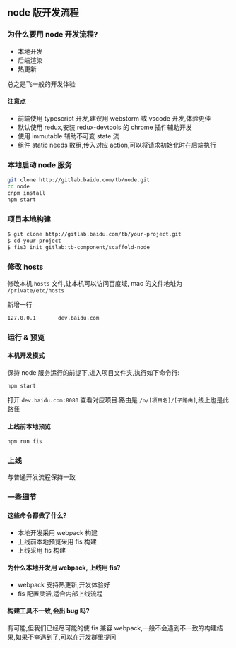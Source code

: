 ## node 版开发流程

### 为什么要用 node 开发流程?

- 本地开发
- 后端渲染
- 热更新

总之是飞一般的开发体验

#### 注意点

- 前端使用 typescript 开发,建议用 webstorm 或 vscode 开发,体验更佳
- 默认使用 redux,安装 redux-devtools 的 chrome 插件辅助开发
- 使用 immutable 辅助不可变 state 流
- 组件 static needs 数组,传入对应 action,可以将请求初始化时在后端执行

### 本地启动 node 服务

```bash
git clone http://gitlab.baidu.com/tb/node.git
cd node
cnpm install
npm start
```

### 项目本地构建

```bash
$ git clone http://gitlab.baidu.com/tb/your-project.git
$ cd your-project
$ fis3 init gitlab:tb-component/scaffold-node
```

### 修改 hosts

修改本机 `hosts` 文件,让本机可以访问百度域, mac 的文件地址为 `/private/etc/hosts`

新增一行

```bash
127.0.0.1       dev.baidu.com
```

### 运行 & 预览

#### 本机开发模式

保持 node 服务运行的前提下,进入项目文件夹,执行如下命令行:

```hash
npm start
```

打开 `dev.baidu.com:8080` 查看对应项目.路由是 `/n/[项目名]/[子路由]`,线上也是此路径

#### 上线前本地预览

```hash
npm run fis
```

### 上线

与普通开发流程保持一致

### 一些细节

#### 这些命令都做了什么?

- 本地开发采用 webpack 构建
- 上线前本地预览采用 fis 构建
- 上线采用 fis 构建

#### 为什么本地开发用 webpack, 上线用 fis?

- webpack 支持热更新,开发体验好
- fis 配置灵活,适合内部上线流程

#### 构建工具不一致,会出 bug 吗?

有可能,但我们已经尽可能的使 fis 兼容 webpack,一般不会遇到不一致的构建结果,如果不幸遇到了,可以在开发群里提问
